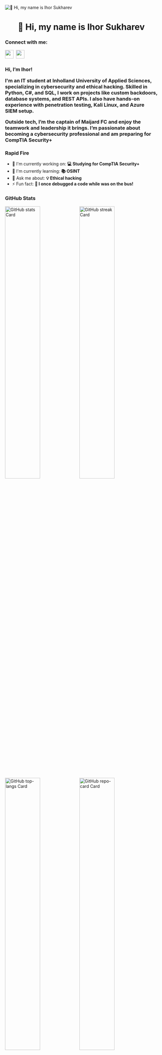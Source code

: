 ![👋 Hi, my name is Ihor Sukharev](https://user-images.githubusercontent.com/10498744/210012254-234538ff-d198-48aa-8964-37e6fd45d227.gif)

<div id="toc">
  <ul align="center" style="list-style: none">
    <summary>
      <h1>
        👋 Hi, my name is Ihor Sukharev
      </h1>
    </summary>
  </ul>
</div>

**<h3 align="left">Connect with me:</h3>** 
<p align="left"><a href="https://github.com/Sukharev-ukr" target="_blank"><img src="https://img.shields.io/badge/GitHub-100000?style=for-the-badge&logo=github&logoColor=white" height="28" style="margin-right: 4px"></a> <a href="https://www.linkedin.com/in/ihor-sukharev" target="_blank"><img src="https://img.shields.io/badge/LinkedIn-0077B5?style=for-the-badge&logo=linkedin&logoColor=white" height="28" style="margin-right: 4px"></a></p>

 <h3 align="left">Hi, I’m Ihor!

I'm an IT student at Inholland University of Applied Sciences, specializing in cybersecurity and ethical hacking. Skilled in Python, C#, and SQL, I work on projects like custom backdoors, database systems, and REST APIs. I also have hands-on experience with penetration testing, Kali Linux, and Azure SIEM setup.

Outside tech, I’m the captain of Maijard FC and enjoy the teamwork and leadership it brings. I’m passionate about becoming a cybersecurity professional and am preparing for CompTIA Security+</h3>

<h3 align="left">Rapid Fire</h3>

- 💼 I'm currently working on: **💻 Studying for CompTIA Security+**
- 🌱 I'm currently learning: **📚 OSINT**
- 💬 Ask me about: **💡 Ethical hacking**
- ⚡ Fun fact: **🎢 I once debugged a code while was on the bus!**

 <h3 align="left">GitHub Stats</h3>

<p align="left">
  <img width="48%" src="https://github-readme-stats.vercel.app/api?username=Sukharev-ukr&theme=react&hide_title=false&hide_rank=false&show_icons=false&include_all_commits=false&count_private=true&line_height=23" alt="GitHub stats Card" />
  <img width="48%" src="https://streak-stats.demolab.com/?user=Sukharev-ukr&theme=react&hide_border=false&date_format=M+j%5B%2C+Y%5D&mode=daily&hide_total_contributions=false&hide_current_streak=false&hide_longest_streak=false&card_height=200" alt="GitHub streak Card" />
</p>

<p align="left">
  <img width="48%" src="https://github-readme-stats.vercel.app/api/top-langs?username=Sukharev-ukr&theme=react&hide_title=false&layout=compact&langs_count=6&hide_progress=false&card_width=400" alt="GitHub top-langs Card" />
  <img width="48%" src="https://github-readme-stats.vercel.app/api/pin/?username=Sukharev-ukr&repo=Bubble&bg_color=35%2C2dd4bf%2C784BA0%2C2B86C5&show_owner=true&title_color=fff&text_color=fff&icon_color=fff" alt="GitHub repo-card Card" />
</p>

